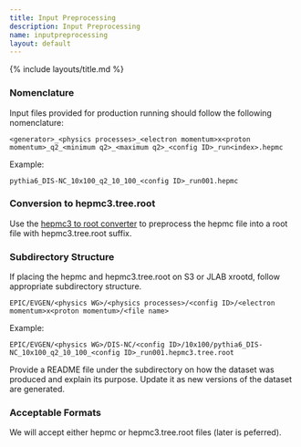 ```yaml
---
title: Input Preprocessing
description: Input Preprocessing
name: inputpreprocessing
layout: default
---
```


{% include layouts/title.md %}

### Nomenclature

Input files provided for production running should follow the following nomenclature:

```
<generator>_<physics processes>_<electron momentum>x<proton momentum>_q2_<minimum q2>_<maximum q2>_<config ID>_run<index>.hepmc
```

Example:
```
pythia6_DIS-NC_10x100_q2_10_100_<config ID>_run001.hepmc
```

### Conversion to hepmc3.tree.root

Use the [hepmc3 to root converter](https://github.com/eic/hepmc3ascii2root) to preprocess the hepmc file into a root file with hepmc3.tree.root suffix. 

### Subdirectory Structure

If placing the hepmc and hepmc3.tree.root on S3 or JLAB xrootd, follow appropriate subdirectory structure.

```
EPIC/EVGEN/<physics WG>/<physics processes>/<config ID>/<electron momentum>x<proton momentum>/<file name>
```

Example: 
```
EPIC/EVGEN/<physics WG>/DIS-NC/<config ID>/10x100/pythia6_DIS-NC_10x100_q2_10_100_<config ID>_run001.hepmc3.tree.root
```

Provide a README file under the <config ID> subdirectory on how the dataset was produced and explain its purpose. Update it as new versions of the dataset are generated.

### Acceptable Formats
We will accept either hepmc or hepmc3.tree.root files (later is peferred). 

